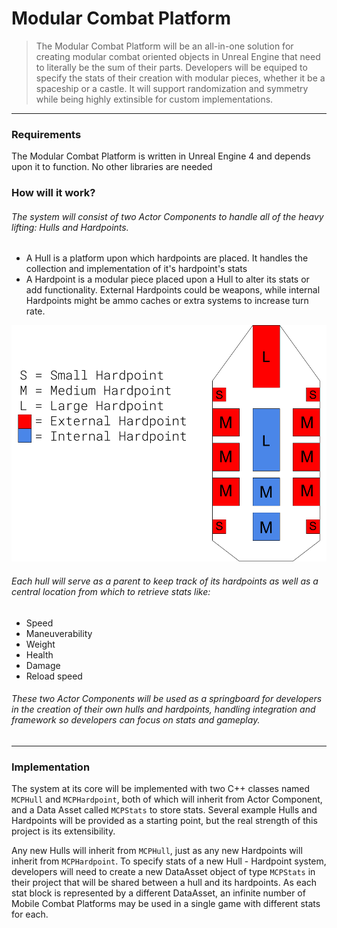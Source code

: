 # Modular Combat Platform

> The Modular Combat Platform will be an all-in-one solution for creating 
> modular combat oriented objects in Unreal Engine that need to 
> literally be the sum of their parts. Developers will be equiped to specify 
> the stats of their creation with modular pieces, whether it be a spaceship 
> or a castle. It will support randomization and symmetry while being 
> highly extinsible for custom implementations.
---

### Requirements
The Modular Combat Platform is written in Unreal Engine 4 and depends upon it to function. 
No other libraries are needed

### How will it work?
###### The system will consist of two Actor Components to handle all of the heavy lifting: Hulls and Hardpoints.
- A Hull is a platform upon which hardpoints are placed. It handles the collection and 
implementation of it's hardpoint's stats
- A Hardpoint is a modular piece placed upon a Hull to alter its stats or add functionality.
External Hardpoints could be weapons, while internal Hardpoints might be ammo caches or
extra systems to increase turn rate.

![Combat Platform Example](CombatPlatformExample.png)

###### Each hull will serve as a parent to keep track of its hardpoints as well as a central location from which to retrieve stats like:
- Speed
- Maneuverability
- Weight
- Health
- Damage
- Reload speed

###### These two Actor Components will be used as a springboard for developers in the creation of their own hulls and hardpoints, handling integration and framework so developers can focus on stats and gameplay.

---

### Implementation
The system at its core will be implemented with two C++ classes 
named `MCPHull` and `MCPHardpoint`, both of which will inherit 
from Actor Component, and a Data Asset called `MCPStats` to store stats.
Several example Hulls and Hardpoints will be provided as a starting point, 
but the real strength of this project is its extensibility.

Any new Hulls will inherit from `MCPHull`, just as any new Hardpoints will
inherit from `MCPHardpoint`. To specify stats of a new Hull - Hardpoint system,
developers will need to create a new DataAsset object of type `MCPStats` in their
project that will be shared between a hull and its hardpoints. As each stat block
is represented by a different DataAsset, an infinite number of Mobile Combat Platforms
may be used in a single game with different stats for each.